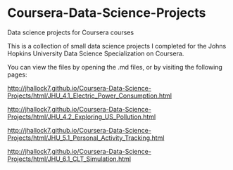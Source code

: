 # Coursera-Data-Science-Projects
Data science projects for Coursera courses

This is a collection of small data science projects I completed for the
Johns Hopkins University Data Science Specialization on Coursera.

You can view the files by opening the .md files, or by visiting the following pages:

http://jhallock7.github.io/Coursera-Data-Science-Projects/html/JHU_4.1_Electric_Power_Consumption.html

http://jhallock7.github.io/Coursera-Data-Science-Projects/html/JHU_4.2_Exploring_US_Pollution.html

http://jhallock7.github.io/Coursera-Data-Science-Projects/html/JHU_5.1_Personal_Activity_Tracking.html

http://jhallock7.github.io/Coursera-Data-Science-Projects/html/JHU_6.1_CLT_Simulation.html

